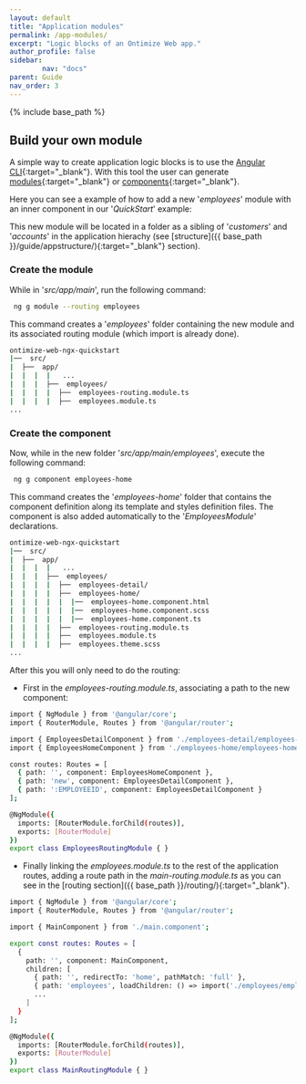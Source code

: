```yaml
---
layout: default
title: "Application modules"
permalink: /app-modules/
excerpt: "Logic blocks of an Ontimize Web app."
author_profile: false
sidebar:
        nav: "docs"
parent: Guide
nav_order: 3
---
```


{% include base_path %}

## Build your own module

A simple way to create application logic blocks is to use the [Angular CLI](https://cli.angular.io/){:target="_blank"}.
With this tool the user can generate [modules](https://angular.io/cli/generate#module-command){:target="_blank"} or [components](https://angular.io/cli/generate#component){:target="_blank"}.

Here you can see a example of how to add a new '*employees*' module with an inner component in our '*QuickStart*' example:

This new module will be located in a folder as a sibling of '*customers*' and '*accounts*' in the application hierachy (see [structure]({{ base_path }}/guide/appstructure/){:target="_blank"} section).

### Create the module

While in '*src/app/main*', run the following command:

```bash
 ng g module --routing employees
```

This command creates a '*employees*' folder containing the new module and its associated routing module (which import is already done).

```bash
ontimize-web-ngx-quickstart
|──  src/
|  ├──  app/
|  |  |  |   ...
|  |  |  ├──  employees/
|  |  |  |  ├──  employees-routing.module.ts
|  |  |  |  ├──  employees.module.ts
...
```

### Create the component

Now, while in the new folder '*src/app/main/employees*', execute the following command:

```bash
 ng g component employees-home
```

This command creates the '*employees-home*' folder that contains the component definition along its template and styles definition files. The component is also added automatically to the '*EmployeesModule*' declarations.

```bash
ontimize-web-ngx-quickstart
|──  src/
|  ├──  app/
|  |  |  |   ...
|  |  |  ├──  employees/
|  |  |  |  ├──  employees-detail/
|  |  |  |  ├──  employees-home/
|  |  |  |  |  |──  employees-home.component.html
|  |  |  |  |  |──  employees-home.component.scss
|  |  |  |  |  |──  employees-home.component.ts
|  |  |  |  ├──  employees-routing.module.ts
|  |  |  |  ├──  employees.module.ts
|  |  |  |  ├──  employees.theme.scss
...
```

After this you will only need to do the routing:

  * First in the *employees-routing.module.ts*, associating a path to the new component:

```bash
import { NgModule } from '@angular/core';
import { RouterModule, Routes } from '@angular/router';

import { EmployeesDetailComponent } from './employees-detail/employees-detail.component';
import { EmployeesHomeComponent } from './employees-home/employees-home.component';

const routes: Routes = [
  { path: '', component: EmployeesHomeComponent },
  { path: 'new', component: EmployeesDetailComponent },
  { path: ':EMPLOYEEID', component: EmployeesDetailComponent }
];

@NgModule({
  imports: [RouterModule.forChild(routes)],
  exports: [RouterModule]
})
export class EmployeesRoutingModule { }
```

  * Finally linking the *employees.module.ts* to the rest of the application routes, adding a route path in the *main-routing.module.ts* as you can see in the [routing section]({{ base_path }}/routing/){:target="_blank"}.

```bash
import { NgModule } from '@angular/core';
import { RouterModule, Routes } from '@angular/router';

import { MainComponent } from './main.component';

export const routes: Routes = [
  {
    path: '', component: MainComponent,
    children: [
      { path: '', redirectTo: 'home', pathMatch: 'full' },
      { path: 'employees', loadChildren: () => import('./employees/employees.module').then(m => m.EmployeesModule) },
      ...
    ]
  }
];

@NgModule({
  imports: [RouterModule.forChild(routes)],
  exports: [RouterModule]
})
export class MainRoutingModule { }
```